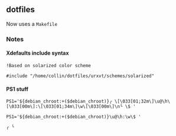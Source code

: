## dotfiles

Now uses a `Makefile`

### Notes

#### Xdefaults include syntax

```
!Based on solarized color scheme

#include "/home/collin/dotfiles/urxvt/schemes/solarized"
```

#### PS1 stuff

```
PS1='${debian_chroot:+($debian_chroot)}╭ \[\033[01;32m\]\u@\h\[\033[00m\]:\[\033[01;34m\]\w\[\033[00m\]\n╰ \$ '

PS1='${debian_chroot:+($debian_chroot)}\u@\h:\w\$ '

╭ ╰
```
